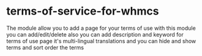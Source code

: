 # terms-of-service-for-whmcs
The module allow you to add a page for your terms of use with this module you can add/edit/delete also you can add description and keyword for terms of use page it's multi-lingual translations and you can hide and show terms and sort order the terms

